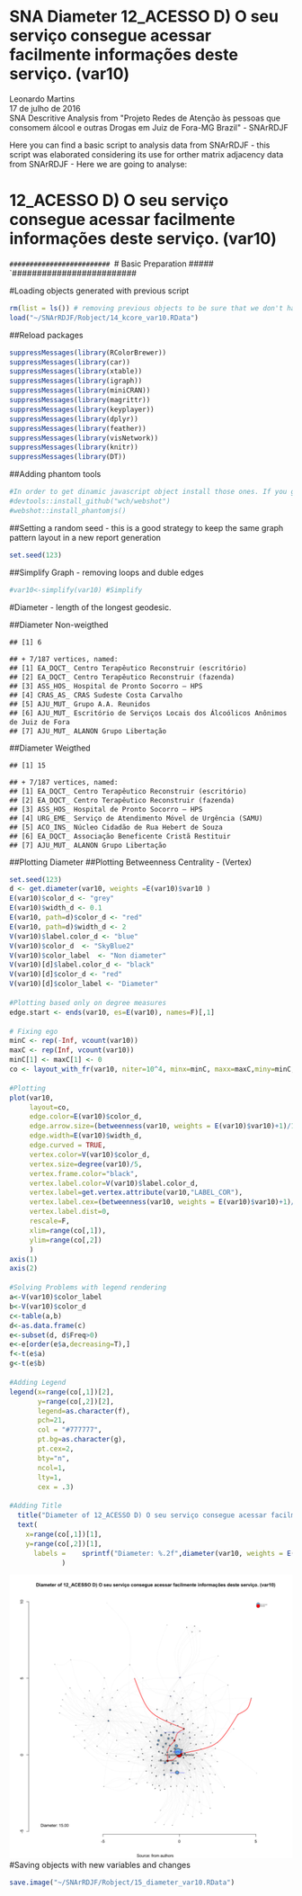 # SNA Diameter 12_ACESSO D) O seu serviço consegue acessar facilmente informações deste serviço. (var10)
Leonardo Martins  
17 de julho de 2016  
SNA Descritive Analysis from "Projeto Redes de Atenção às pessoas que consomem álcool e outras Drogas em Juiz de Fora-MG   Brazil"  - SNArRDJF

Here you can find a basic script to analysis data from SNArRDJF - this script was elaborated considering its use for orther matrix adjacency data from SNArRDJF - Here we are going to analyse:

# 12_ACESSO D) O seu serviço consegue acessar facilmente informações deste serviço. (var10)

`#########################
`# Basic Preparation #####
`#########################

#Loading objects generated with previous script 

```r
rm(list = ls()) # removing previous objects to be sure that we don't have objects conflicts name
load("~/SNArRDJF/Robject/14_kcore_var10.RData")
```
##Reload packages

```r
suppressMessages(library(RColorBrewer))
suppressMessages(library(car))
suppressMessages(library(xtable))
suppressMessages(library(igraph))
suppressMessages(library(miniCRAN))
suppressMessages(library(magrittr))
suppressMessages(library(keyplayer))
suppressMessages(library(dplyr))
suppressMessages(library(feather))
suppressMessages(library(visNetwork))
suppressMessages(library(knitr))
suppressMessages(library(DT))
```
##Adding phantom tools

```r
#In order to get dinamic javascript object install those ones. If you get problems installing go to Stackoverflow.com and type your error to discover what to do. In some cases the libraries need to be intalled in outside R libs.
#devtools::install_github("wch/webshot")
#webshot::install_phantomjs()
```
##Setting a random seed - this is a good strategy to keep the same graph pattern layout in a new report generation

```r
set.seed(123)
```

##Simplify Graph - removing loops and duble edges 

```r
#var10<-simplify(var10) #Simplify
```


#Diameter - length of the longest geodesic.

##Diameter Non-weigthed 

```
## [1] 6
```

```
## + 7/187 vertices, named:
## [1] EA_DQCT_ Centro Terapêutico Reconstruir (escritório)                          
## [2] EA_DQCT_ Centro Terapêutico Reconstruir (fazenda)                             
## [3] ASS_HOS_ Hospital de Pronto Socorro – HPS                                     
## [4] CRAS_AS_ CRAS Sudeste Costa Carvalho                                          
## [5] AJU_MUT_ Grupo A.A. Reunidos                                                  
## [6] AJU_MUT_ Escritório de Serviços Locais dos Álcoólicos Anônimos de Juiz de Fora
## [7] AJU_MUT_ ALANON Grupo Libertação
```
##Diameter Weigthed 

```
## [1] 15
```

```
## + 7/187 vertices, named:
## [1] EA_DQCT_ Centro Terapêutico Reconstruir (escritório)    
## [2] EA_DQCT_ Centro Terapêutico Reconstruir (fazenda)       
## [3] ASS_HOS_ Hospital de Pronto Socorro – HPS               
## [4] URG_EME_ Serviço de Atendimento Móvel de Urgência (SAMU)
## [5] ACO_INS_ Núcleo Cidadão de Rua Hebert de Souza          
## [6] EA_DQCT_ Associação Beneficente Cristã Restituir        
## [7] AJU_MUT_ ALANON Grupo Libertação
```
##Plotting Diameter
##Plotting Betweenness Centrality - (Vertex)

```r
set.seed(123)
d <- get.diameter(var10, weights =E(var10)$var10 )
E(var10)$color_d <- "grey"
E(var10)$width_d <- 0.1
E(var10, path=d)$color_d <- "red"
E(var10, path=d)$width_d <- 2
V(var10)$label.color_d <- "blue"
V(var10)$color_d  <- "SkyBlue2"
V(var10)$color_label  <- "Non diameter"
V(var10)[d]$label.color_d <- "black"
V(var10)[d]$color_d <- "red"
V(var10)[d]$color_label <- "Diameter"

#Plotting based only on degree measures 
edge.start <- ends(var10, es=E(var10), names=F)[,1]

# Fixing ego
minC <- rep(-Inf, vcount(var10))
maxC <- rep(Inf, vcount(var10))
minC[1] <- maxC[1] <- 0
co <- layout_with_fr(var10, niter=10^4, minx=minC, maxx=maxC,miny=minC, maxy=maxC, weights = E(var10)$var10)

#Plotting
plot(var10, 
     layout=co,
     edge.color=E(var10)$color_d,
     edge.arrow.size=(betweenness(var10, weights = E(var10)$var10)+1)/100000,
     edge.width=E(var10)$width_d,
     edge.curved = TRUE,
     vertex.color=V(var10)$color_d,
     vertex.size=degree(var10)/5,
     vertex.frame.color="black",
     vertex.label.color=V(var10)$label.color_d,
     vertex.label=get.vertex.attribute(var10,"LABEL_COR"),
     vertex.label.cex=(betweenness(var10, weights = E(var10)$var10)+1)/10000,
     vertex.label.dist=0,
     rescale=F,
     xlim=range(co[,1]), 
     ylim=range(co[,2])
     )
axis(1)
axis(2)

#Solving Problems with legend rendering 
a<-V(var10)$color_label 
b<-V(var10)$color_d
c<-table(a,b)
d<-as.data.frame(c)
e<-subset(d, d$Freq>0)
e<-e[order(e$a,decreasing=T),] 
f<-t(e$a)
g<-t(e$b)

#Adding Legend
legend(x=range(co[,1])[2], 
       y=range(co[,2])[2],
       legend=as.character(f),
       pch=21,
       col = "#777777", 
       pt.bg=as.character(g),
       pt.cex=2,
       bty="n", 
       ncol=1,
       lty=1,
       cex = .3)

#Adding Title
  title("Diameter of 12_ACESSO D) O seu serviço consegue acessar facilmente informações deste serviço. (var10)", sub = "Source: from authors ")
  text( 
    x=range(co[,1])[1],
    y=range(co[,2])[1], 
      labels =    sprintf("Diameter: %.2f",diameter(var10, weights = E(var10)$var10))
             )
```

![](12_ACESSO_D_acessar_facilmente_informações_15_diameter_files/figure-html/unnamed-chunk-8-1.png)<!-- -->
#Saving objects with new variables and changes

```r
save.image("~/SNArRDJF/Robject/15_diameter_var10.RData") 
```


